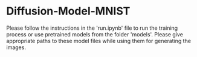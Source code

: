 # Diffusion-Model-MNIST
Please follow the instructions in the 'run.ipynb' file to run the training process or use pretrained models from the folder 'models'. Please give appropriate paths to these model files while using them for generating the images.
